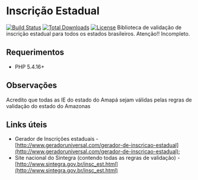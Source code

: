 # Inscrição Estadual


[![Build Status](https://travis-ci.org/Thiagocfn/InscricaoEstadual.svg?branch=master)](https://travis-ci.org/Thiagocfn/InscricaoEstadual)
[![Total Downloads](https://img.shields.io/packagist/dt/thiagocfn/InscricaoEstadual.svg?style=flat-square)](https://packagist.org/packages/friendsofcake/CakePdf)
[![License](https://img.shields.io/badge/license-MIT-blue.svg?style=flat-square)](https://packagist.org/packages/thiagocfn/InscricaoEstadual)
Biblioteca de validação de inscrição estadual para todos os estados brasileiros.
Atenção!! Incompleto.

## Requerimentos

* PHP 5.4.16+

## Observações

Acredito que todas as IE do estado do Amapá sejam válidas pelas regras de validação 
do estado do Amazonas

## Links úteis
* Gerador de Inscrições estaduais - [http://www.geradoruniversal.com/gerador-de-inscricao-estadual](http://www.geradoruniversal.com/gerador-de-inscricao-estadual);
* Site nacional do Sintegra (contendo todas as regras de validação) - [http://www.sintegra.gov.br/insc_est.html](http://www.sintegra.gov.br/insc_est.html)